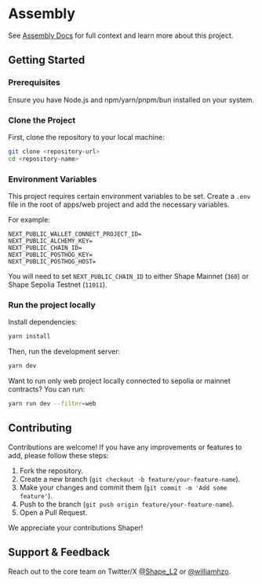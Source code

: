 # Assembly

See [Assembly Docs](https://docs.shape.network/building-on-shape/onchain-compatible/assembly) for full context and learn more about this project.

## Getting Started

### Prerequisites

Ensure you have Node.js and npm/yarn/pnpm/bun installed on your system.

### Clone the Project

First, clone the repository to your local machine:

```bash
git clone <repository-url>
cd <repository-name>
```

### Environment Variables

This project requires certain environment variables to be set. Create a `.env` file in the root of apps/web project and add the necessary variables.

For example:

```env
NEXT_PUBLIC_WALLET_CONNECT_PROJECT_ID=
NEXT_PUBLIC_ALCHEMY_KEY=
NEXT_PUBLIC_CHAIN_ID=
NEXT_PUBLIC_POSTHOG_KEY=
NEXT_PUBLIC_POSTHOG_HOST=
```

You will need to set `NEXT_PUBLIC_CHAIN_ID` to either Shape Mainnet (`360`) or Shape Sepolia Testnet (`11011`).

### Run the project locally

Install dependencies:

```bash
yarn install
```

Then, run the development server:

```bash
yarn dev
```

Want to run only web project locally connected to sepolia or mainnet contracts? You can run:

```bash
yarn run dev --filter=web
```

## Contributing

Contributions are welcome! If you have any improvements or features to add, please follow these steps:

1. Fork the repository.
2. Create a new branch (`git checkout -b feature/your-feature-name`).
3. Make your changes and commit them (`git commit -m 'Add some feature'`).
4. Push to the branch (`git push origin feature/your-feature-name`).
5. Open a Pull Request.

We appreciate your contributions Shaper!

## Support & Feedback

Reach out to the core team on Twitter/X [@Shape_L2](https://x.com/Shape_L2) or [@williamhzo](https://x.com/williamhzo).
